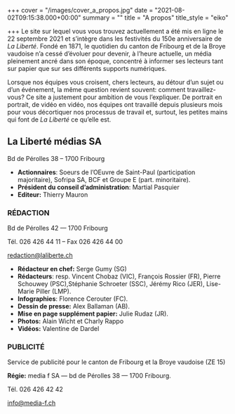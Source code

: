 +++
cover = "/images/cover_a_propos.jpg"
date = "2021-08-02T09:15:38.000+00:00"
summary = ""
title = "A propos"
title_style = "eiko"

+++
Le site sur lequel vous vous trouvez actuellement a été mis en ligne le 22 septembre 2021 et s’intègre dans les festivités du 150e anniversaire de _La Liberté_. Fondé en 1871, le quotidien du canton de Fribourg et de la Broye vaudoise n’a cessé d’évoluer pour devenir, à l’heure actuelle, un média pleinement ancré dans son époque, concentré à informer ses lecteurs tant sur papier que sur ses différents supports numériques.

Lorsque nos équipes vous croisent, chers lecteurs, au détour d’un sujet ou d’un événement, la même question revient souvent: comment travaillez-vous? Ce site a justement pour ambition de vous l’expliquer. De portrait en portrait, de vidéo en vidéo, nos équipes ont travaillé depuis plusieurs mois pour vous décortiquer nos processus de travail et, surtout, les petites mains qui font de _La Liberté_ ce qu’elle est.

## La Liberté médias SA

Bd de Pérolles 38 – 1700 Fribourg

* **Actionnaires**: Soeurs de l’OEuvre de Saint-Paul (participation majoritaire), Sofripa SA, BCF et Groupe E (part. minoritaire).
* **Président du conseil d’administration**: Martial Pasquier
* **Editeur:** Thierry Mauron

### RÉDACTION

Bd de Pérolles 42 — 1700 Fribourg

Tél. 026 426 44 11 – Fax 026 426 44 00

[redaction@laliberte.ch](mailto:redaction@laliberte.ch)

* **Rédacteur en chef:** Serge Gumy (SG)
* **Rédacteurs**: resp. Vincent Chobaz (VIC), François Rossier (FR), Pierre Schouwey (PSC),Stéphanie Schroeter (SSC), Jérémy Rico (JER), Lise-Marie Piller (LMP).
* **Infographies**: Florence Cerouter (FC).
* **Dessin de presse:** Alex Ballaman (AB).
* **Mise en page supplément papier:** Julie Rudaz (JR).
* **Photos:** Alain Wicht et Charly Rappo
* **Vidéos:** Valentine de Dardel

### PUBLICITÉ

Service de publicité pour le canton de Fribourg et la Broye vaudoise (ZE 15)

**Régie:** media f SA — bd de Pérolles 38 — 1700 Fribourg.

Tél. 026 426 42 42

[info@media-f.ch](mailto:info@media-f.ch)